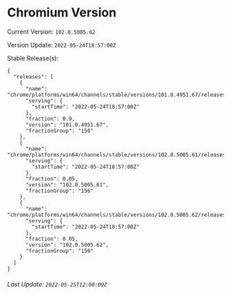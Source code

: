 # Chromium Version

Current Version: `102.0.5005.62`

Version Update: `2022-05-24T18:57:00Z`

Stable Release(s):
```
{
  "releases": [
    {
      "name": "chrome/platforms/win64/channels/stable/versions/101.0.4951.67/releases/1653418620",
      "serving": {
        "startTime": "2022-05-24T18:57:00Z"
      },
      "fraction": 0.9,
      "version": "101.0.4951.67",
      "fractionGroup": "156"
    },
    {
      "name": "chrome/platforms/win64/channels/stable/versions/102.0.5005.61/releases/1653418620",
      "serving": {
        "startTime": "2022-05-24T18:57:00Z"
      },
      "fraction": 0.05,
      "version": "102.0.5005.61",
      "fractionGroup": "156"
    },
    {
      "name": "chrome/platforms/win64/channels/stable/versions/102.0.5005.62/releases/1653418620",
      "serving": {
        "startTime": "2022-05-24T18:57:00Z"
      },
      "fraction": 0.05,
      "version": "102.0.5005.62",
      "fractionGroup": "156"
    }
  ]
}
```

###### Last Update: `2022-05-25T12:00:09Z`

